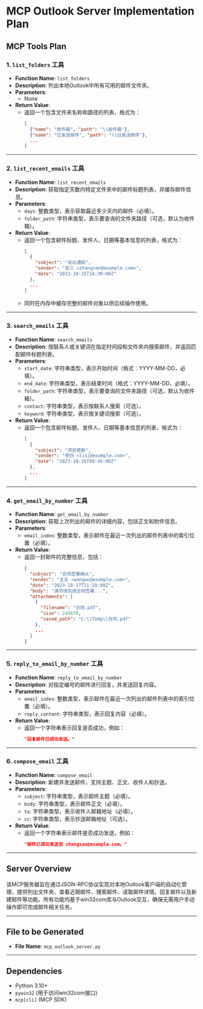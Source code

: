 # MCP Outlook Server Implementation Plan

## MCP Tools Plan

### 1. `list_folders` 工具
- **Function Name**: `list_folders`
- **Description**: 列出本地Outlook中所有可用的邮件文件夹。
- **Parameters**:
  - None
- **Return Value**:
  - 返回一个包含文件夹名称和路径的列表，格式为：
    ```json
    [
      {"name": "收件箱", "path": "\\收件箱"},
      {"name": "已发送邮件", "path": "\\已发送邮件"},
      ...
    ]
    ```

---

### 2. `list_recent_emails` 工具
- **Function Name**: `list_recent_emails`
- **Description**: 获取指定天数内特定文件夹中的邮件标题列表，并缓存邮件信息。
- **Parameters**:
  - `days`: 整数类型，表示获取最近多少天内的邮件（必填）。
  - `folder_path`: 字符串类型，表示要查询的文件夹路径（可选，默认为收件箱）。
- **Return Value**:
  - 返回一个包含邮件标题、发件人、日期等基本信息的列表，格式为：
    ```json
    [
      {
        "subject": "会议通知",
        "sender": "张三 <zhangsan@example.com>",
        "date": "2023-10-15T14:30:00Z"
      },
      ...
    ]
    ```
  - 同时在内存中缓存完整的邮件对象以供后续操作使用。

---

### 3. `search_emails` 工具
- **Function Name**: `search_emails`
- **Description**: 按联系人或关键词在指定时间段和文件夹内搜索邮件，并返回匹配邮件标题列表。
- **Parameters**:
  - `start_date`: 字符串类型，表示开始时间（格式：YYYY-MM-DD，必填）。
  - `end_date`: 字符串类型，表示结束时间（格式：YYYY-MM-DD，必填）。
  - `folder_path`: 字符串类型，表示要查询的文件夹路径（可选，默认为收件箱）。
  - `contact`: 字符串类型，表示按联系人搜索（可选）。
  - `keyword`: 字符串类型，表示按关键词搜索（可选）。
- **Return Value**:
  - 返回一个包含邮件标题、发件人、日期等基本信息的列表，格式为：
    ```json
    [
      {
        "subject": "项目更新",
        "sender": "李四 <lisi@example.com>",
        "date": "2023-10-16T09:45:00Z"
      },
      ...
    ]
    ```

---

### 4. `get_email_by_number` 工具
- **Function Name**: `get_email_by_number`
- **Description**: 获取上次列出的邮件的详细内容，包括正文和附件信息。
- **Parameters**:
  - `email_index`: 整数类型，表示邮件在最近一次列出的邮件列表中的索引位置（必填）。
- **Return Value**:
  - 返回一封邮件的完整信息，包括：
    ```json
    {
      "subject": "合同签署确认",
      "sender": "王五 <wangwu@example.com>",
      "date": "2023-10-17T11:20:00Z",
      "body": "请尽快完成合同签署...",
      "attachments": [
        {
          "filename": "合同.pdf",
          "size": 245678,
          "saved_path": "C:\\Temp\\合同.pdf"
        },
        ...
      ]
    }
    ```

---

### 5. `reply_to_email_by_number` 工具
- **Function Name**: `reply_to_email_by_number`
- **Description**: 对指定编号的邮件进行回复，并发送回复内容。
- **Parameters**:
  - `email_index`: 整数类型，表示邮件在最近一次列出的邮件列表中的索引位置（必填）。
  - `reply_content`: 字符串类型，表示回复内容（必填）。
- **Return Value**:
  - 返回一个字符串表示回复是否成功，例如：
    ```json
    "回复邮件已成功发送。"
    ```

---

### 6. `compose_email` 工具
- **Function Name**: `compose_email`
- **Description**: 新建并发送邮件，支持主题、正文、收件人和抄送。
- **Parameters**:
  - `subject`: 字符串类型，表示邮件主题（必填）。
  - `body`: 字符串类型，表示邮件正文（必填）。
  - `to`: 字符串类型，表示收件人邮箱地址（必填）。
  - `cc`: 字符串类型，表示抄送邮箱地址（可选）。
- **Return Value**:
  - 返回一个字符串表示邮件是否成功发送，例如：
    ```json
    "邮件已成功发送至 zhangsan@example.com。"
    ```

---

## Server Overview
该MCP服务器旨在通过JSON-RPC协议实现对本地Outlook客户端的自动化管理，提供列出文件夹、查看近期邮件、搜索邮件、读取邮件详情、回复邮件以及新建邮件等功能。所有功能均基于win32com库与Outlook交互，确保无需用户手动操作即可完成邮件相关任务。

---

## File to be Generated
- **File Name**: `mcp_outlook_server.py`

---

## Dependencies
- Python 3.10+
- `pywin32` (用于访问win32com接口)
- `mcp[cli]` (MCP SDK)